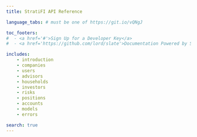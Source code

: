 ```yaml
---
title: StratiFI API Reference

language_tabs: # must be one of https://git.io/vQNgJ

toc_footers:
#  - <a href='#'>Sign Up for a Developer Key</a>
#  - <a href='https://github.com/lord/slate'>Documentation Powered by Slate</a>

includes:
    - introduction
    - companies
    - users
    - advisors
    - households
    - investors
    - risks
    - positions
    - accounts
    - models
    - errors

search: true
---
```


